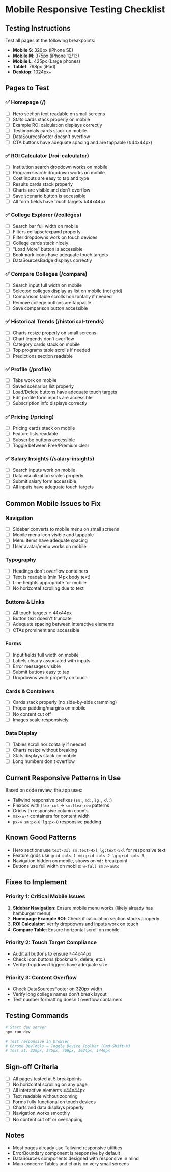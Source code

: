 # Mobile Responsive Testing Checklist

## Testing Instructions
Test all pages at the following breakpoints:
- **Mobile S**: 320px (iPhone SE)
- **Mobile M**: 375px (iPhone 12/13)
- **Mobile L**: 425px (Large phones)
- **Tablet**: 768px (iPad)
- **Desktop**: 1024px+

## Pages to Test

### ✅ Homepage (/)
- [ ] Hero section text readable on small screens
- [ ] Stats cards stack properly on mobile
- [ ] Example ROI calculation displays correctly
- [ ] Testimonials cards stack on mobile
- [ ] DataSourcesFooter doesn't overflow
- [ ] CTA buttons have adequate spacing and are tappable (≥44x44px)

### ✅ ROI Calculator (/roi-calculator)
- [ ] Institution search dropdown works on mobile
- [ ] Program search dropdown works on mobile
- [ ] Cost inputs are easy to tap and type
- [ ] Results cards stack properly
- [ ] Charts are visible and don't overflow
- [ ] Save scenario button is accessible
- [ ] All form fields have touch targets ≥44x44px

### ✅ College Explorer (/colleges)
- [ ] Search bar full width on mobile
- [ ] Filters collapse/expand properly
- [ ] Filter dropdowns work on touch devices
- [ ] College cards stack nicely
- [ ] "Load More" button is accessible
- [ ] Bookmark icons have adequate touch targets
- [ ] DataSourcesBadge displays correctly

### ✅ Compare Colleges (/compare)
- [ ] Search input full width on mobile
- [ ] Selected colleges display as list on mobile (not grid)
- [ ] Comparison table scrolls horizontally if needed
- [ ] Remove college buttons are tappable
- [ ] Save comparison button accessible

### ✅ Historical Trends (/historical-trends)
- [ ] Charts resize properly on small screens
- [ ] Chart legends don't overflow
- [ ] Category cards stack on mobile
- [ ] Top programs table scrolls if needed
- [ ] Predictions section readable

### ✅ Profile (/profile)
- [ ] Tabs work on mobile
- [ ] Saved scenarios list properly
- [ ] Load/Delete buttons have adequate touch targets
- [ ] Edit profile form inputs are accessible
- [ ] Subscription info displays correctly

### ✅ Pricing (/pricing)
- [ ] Pricing cards stack on mobile
- [ ] Feature lists readable
- [ ] Subscribe buttons accessible
- [ ] Toggle between Free/Premium clear

### ✅ Salary Insights (/salary-insights)
- [ ] Search inputs work on mobile
- [ ] Data visualization scales properly
- [ ] Submit salary form accessible
- [ ] All inputs have adequate touch targets

## Common Mobile Issues to Fix

### Navigation
- [ ] Sidebar converts to mobile menu on small screens
- [ ] Mobile menu icon visible and tappable
- [ ] Menu items have adequate spacing
- [ ] User avatar/menu works on mobile

### Typography
- [ ] Headings don't overflow containers
- [ ] Text is readable (min 14px body text)
- [ ] Line heights appropriate for mobile
- [ ] No horizontal scrolling due to text

### Buttons & Links
- [ ] All touch targets ≥ 44x44px
- [ ] Button text doesn't truncate
- [ ] Adequate spacing between interactive elements
- [ ] CTAs prominent and accessible

### Forms
- [ ] Input fields full width on mobile
- [ ] Labels clearly associated with inputs
- [ ] Error messages visible
- [ ] Submit buttons easy to tap
- [ ] Dropdowns work properly on touch

### Cards & Containers
- [ ] Cards stack properly (no side-by-side cramming)
- [ ] Proper padding/margins on mobile
- [ ] No content cut off
- [ ] Images scale responsively

### Data Display
- [ ] Tables scroll horizontally if needed
- [ ] Charts resize without breaking
- [ ] Stats displays stack on mobile
- [ ] Long numbers don't overflow

## Current Responsive Patterns in Use

Based on code review, the app uses:
- Tailwind responsive prefixes (`sm:`, `md:`, `lg:`, `xl:`)
- Flexbox with `flex-col` → `sm:flex-row` patterns
- Grid with responsive column counts
- `max-w-*` containers for content width
- `px-4 sm:px-6 lg:px-8` responsive padding

## Known Good Patterns
- Hero sections use `text-3xl sm:text-4xl lg:text-5xl` for responsive text
- Feature grids use `grid-cols-1 md:grid-cols-2 lg:grid-cols-3`
- Navigation hidden on mobile, shows on `md:` breakpoint
- Buttons use full width on mobile: `w-full sm:w-auto`

## Fixes to Implement

### Priority 1: Critical Mobile Issues
1. **Sidebar Navigation**: Ensure mobile menu works (likely already has hamburger menu)
2. **Homepage Example ROI**: Check if calculation section stacks properly
3. **ROI Calculator**: Verify dropdowns and inputs work on touch
4. **Compare Table**: Ensure horizontal scroll on mobile

### Priority 2: Touch Target Compliance
- Audit all buttons to ensure ≥44x44px
- Check icon buttons (bookmark, delete, etc.)
- Verify dropdown triggers have adequate size

### Priority 3: Content Overflow
- Check DataSourcesFooter on 320px width
- Verify long college names don't break layout
- Test number formatting doesn't overflow containers

## Testing Commands

```bash
# Start dev server
npm run dev

# Test responsive in browser
# Chrome DevTools → Toggle Device Toolbar (Cmd+Shift+M)
# Test at: 320px, 375px, 768px, 1024px, 1440px
```

## Sign-off Criteria
- [ ] All pages tested at 5 breakpoints
- [ ] No horizontal scrolling on any page
- [ ] All interactive elements ≥44x44px
- [ ] Text readable without zooming
- [ ] Forms fully functional on touch devices
- [ ] Charts and data displays properly
- [ ] Navigation works smoothly
- [ ] No content cut off or overlapping

## Notes
- Most pages already use Tailwind responsive utilities
- ErrorBoundary component is responsive by default
- DataSources components designed with responsive in mind
- Main concern: Tables and charts on very small screens
